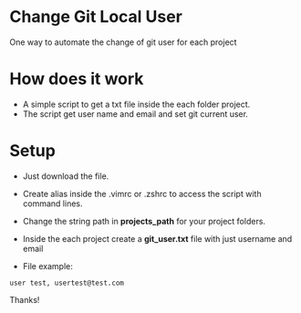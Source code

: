 # Change Git Local User
One way to automate the change of git user for each project


# How does it work

- A simple script to get a txt file inside the each folder project.
- The script get user name and email and set git current user.

# Setup

- Just download the file.

- Create alias inside the .vimrc or .zshrc to access the script with command lines.  

- Change the string path in **projects_path** for your project folders.

- Inside the each project create a **git_user.txt** file 
with just username and email 

- File example:
```
user test, usertest@test.com
```

Thanks!